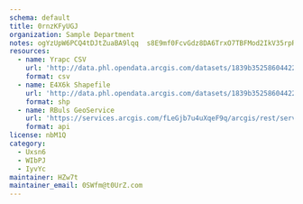 ```yaml
---
schema: default
title: 0rnzKFyUGJ 
organization: Sample Department 
notes: ogYzUpW6PCQ4tDJtZuaBA9lqq  s8E9mf0FcvGdz8DA6TrxO7TBFMod2IkV35rpRWOJLfbSIyZcik3sehxwKUNG1nLHmXXYnQjSg 
resources:
  - name: Yrapc CSV
    url: 'http://data.phl.opendata.arcgis.com/datasets/1839b35258604422b0b520cbb668df0d_0.csv'
    format: csv
  - name: E4X6k Shapefile
    url: 'http://data.phl.opendata.arcgis.com/datasets/1839b35258604422b0b520cbb668df0d_0.zip'
    format: shp
  - name: RBuls GeoService
    url: 'https://services.arcgis.com/fLeGjb7u4uXqeF9q/arcgis/rest/services/Air_Monitoring_Stations/FeatureServer/0/query'
    format: api
license: nbM1Q 
category:
  - Uxsn6 
  - WIbPJ 
  - IyvYc 
maintainer: HZw7t  
maintainer_email: 0SWfm@t0UrZ.com
---
```

